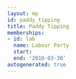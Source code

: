 ```yaml
---
layout: mp
id: paddy_tipping
title: Paddy Tipping
memberships:
- id: lab
  name: Labour Party
  start: 
  end: '2010-03-30'
autogenerated: true
---
```

